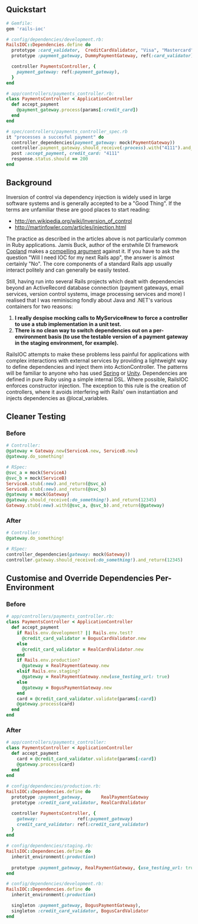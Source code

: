 ## Quickstart

  ```ruby
  # Gemfile:
  gem 'rails-ioc'

  # config/dependencies/development.rb:
  RailsIOC::Dependencies.define do     
    prototype :card_validator,  CreditCardValidator, "Visa", "Mastercard"
    prototype :payment_gateway, DummyPaymentGateway, ref(:card_validator)
  
    controller PaymentsController, {
      payment_gateway: ref(:payment_gateway),
    }
  end   

  # app/controllers/payments_controller.rb:
  class PaymentsController < ApplicationController
    def accept_payment
      @payment_gateway.process(params[:credit_card])
    end
  end

  # spec/controllers/payments_controller_spec.rb
  it "processes a succesful payment" do
    controller_dependencies(payment_gateway: mock(PaymentGateway))
    controller.payment_gateway.should_receive(:process).with("4111").and_return(true)
    post :accept_payment, credit_card: "4111"
    response.status.should == 200
  end
  ```

## Background

Inversion of control via dependency injection is widely used in large software systems and is generally accepted to be a "Good Thing". If the terms are unfamiliar these are good places to start reading: 

- http://en.wikipedia.org/wiki/Inversion_of_control
- http://martinfowler.com/articles/injection.html

The practice as described in the articles above is not particularly common in Ruby applications. Jamis Buck, author of the erstwhile DI framework [Copland](http://copland.rubyforge.org) makes a [compelling argument](http://weblog.jamisbuck.org/2008/11/9/legos-play-doh-and-programming) against it. If you have to ask the question "Will I need IOC for my next Rails app", the answer is almost certainly "No". The core components of a standard Rails app usually interact politely and can generally be easily tested.

Still, having run into several Rails projects which dealt with dependencies beyond an ActiveRecord database connection (payment gateways, email services, version control systems, image processing services and more) I realised that I was reminiscing fondly about Java and .NET's various containers for two reasons:

1. **I really despise mocking calls to MyService#new to force a controller to use a stub implementation in a unit test.**
2. **There is no clean way to switch dependencies out on a per-environment basis (to use the testable version of a payment gateway in the staging environment, for example).**

RailsIOC attempts to make these problems less painful for applications with complex interactions with external services by providing a lightweight way to define dependencies and inject them into ActionController. The patterns will be familiar to anyone who has used [Spring](http://www.springsource.org/documentation) or [Unity](http://msdn.microsoft.com/en-us/library/dd203319.aspx). Dependencies are defined in pure Ruby using a simple internal DSL. Where possible, RailsIOC enforces constructor injection. The exception to this rule is the creation of controllers, where it avoids interfering with Rails' own instantiation and injects dependencies as @local_variables.

## Cleaner Testing
### Before
    
  ```ruby
  # Controller:
  @gateway = Gateway.new(ServiceA.new, ServiceB.new)
  @gateway.do_something!
  
  # RSpec:
  @svc_a = mock(ServiceA)
  @svc_b = mock(ServiceB)
  ServiceA.stub(:new).and_return(@svc_a)
  ServiceB.stub(:new).and_return(@svc_b)
  @gateway = mock(Gateway)
  @gateway.should_receive(:do_something!).and_return(12345)
  Gateway.stub(:new).with(@svc_a, @svc_b).and_return(@gateway)
  ```

### After

  ```ruby
  # Controller:
  @gateway.do_something!
  
  # RSpec:
  controller_dependencies(gateway: mock(Gateway))
  controller.gateway.should_receive(:do_something!).and_return(12345)
  ```

## Customise and Override Dependencies Per-Environment
### Before
    
  ```ruby
  # app/controllers/payments_controller.rb:
  class PaymentsController < ApplicationController
    def accept_payment
      if Rails.env.development? || Rails.env.test?
        @credit_card_validator = BogusCardValidator.new
      else
        @credit_card_validator = RealCardValidator.new
      end
      if Rails.env.production? 
        @gateway = RealPaymentGateway.new
      elsif Rails.env.staging? 
        @gateway = RealPaymentGateway.new(use_testing_url: true)
      else
        @gateway = BogusPaymentGateway.new
      end
      card = @credit_card_validator.validate(params[:card])
      @gateway.process(card)
    end
  end
  ```

### After

  ```ruby
  # app/controllers/payments_controller:
  class PaymentsController < ApplicationController
    def accept_payment    
      card = @credit_card_validator.validate(params[:card])
      @gateway.process(card)
    end
  end
    
  # config/dependencies/production.rb:
  RailsIOC::Dependencies.define do
    prototype :payment_gateway,       RealPaymentGateway
    prototype :credit_card_validator, RealCardValidator

    controller PaymentsController, {
      gateway:               ref(:payment_gateway)
      credit_card_validator: ref(:credit_card_validator)
    }
  end

  # config/dependencies/staging.rb:
  RailsIOC::Dependencies.define do
    inherit_environment(:production)
    
    prototype :payment_gateway, RealPaymentGateway, {use_testing_url: true}
  end

  # config/dependencies/development.rb:
  RailsIOC::Dependencies.define do
    inherit_environment(:production)
  
    singleton :payment_gateway, BogusPaymentGateway),
    singleton :credit_card_validator, BogusCardValidator
  end
  ```